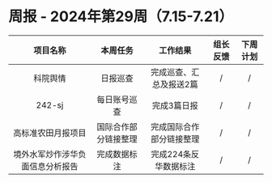 
# 周报 - 2024年第29周（7.15-7.21）


|  项目名称  | 本周任务 | 工作结果 | 组长反馈 |  下周计划| 
|:----------:|:--------:|:--------:|:--------:|:--------:|
| 科院舆情  | 日报巡查 |完成巡查、汇总及报送2篇 |   /   |     / |
|  242-sj    | 每日账号巡查 |完成3篇日报 |   /   |     / |
|高标准农田月报项目 |国际合作部分链接整理|完成国际合作部分链接整理|   /   |     / |
|境外水军炒作涉华负面信息分析报告 |完成数据标注|完成224条反华数据标注|   /   |     / |
